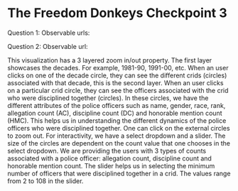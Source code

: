# The Freedom Donkeys Checkpoint 3
Question 1:
Observable urls:


Question 2:
Observable url:


This visualization has a 3 layered zoom in/out property. The first layer showcases the decades.
For example, 1981-90, 1991-00, etc. When an user clicks on one of the decade circle, they can
see the different crids (circles) associated with that decade, this is the second layer. When an user
clicks on a particular crid circle, they can see the officers associated with the crid who were disciplined together (circles).
In these circles, we have the different attributes of the police officers such as name, gender, race, rank, 
allegation count (AC), discipline count (DC) and honorable mention count (HMC). This helps us in understanding
the different dynamics of the police officers who were disciplined together. One can click on the external 
circles to zoom out. For interactivity, we have a select dropdown and a slider. The size of the circles are dependent
on the count value that one chooses in the select dropdown. We are providing the users with 3 types of counts 
associated with a police officer: allegation count, discipline count and honorable mention count. 
The slider helps us in selecting the minimum number of officers that were disciplined together in a crid. 
The values range from 2 to 108 in the slider.






